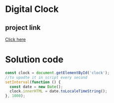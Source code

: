# Digital Clock

## project link
[Click here](https://stackblitz.com/edit/dom-project-chaiaurcode-6cwcij?file=2-BMICalculator%2Findex.html,3-DigitalClock%2Fchaiaurcode.js)


# Solution code

```javascript
const clock = document.getElementById('clock');
//to upadte it in script every second
setInterval(function () {
  const date = new Date();
  clock.innerHTML = date.toLocaleTimeString();
}, 1000);


```